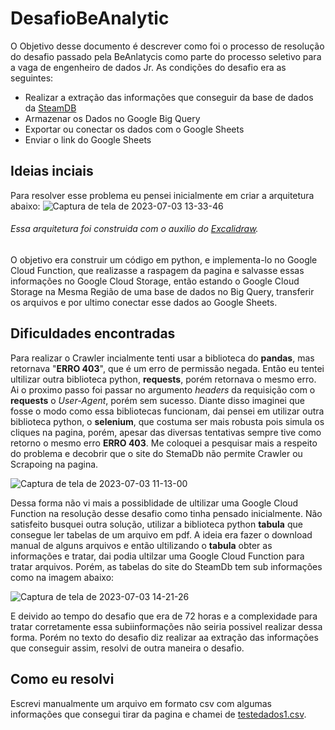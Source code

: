 # DesafioBeAnalytic
O Objetivo desse documento é descrever como foi o processo de resolução do desafio passado pela BeAnlatycis como parte do processo seletivo para a vaga de engenheiro de dados Jr.
As condições do desafio era as seguintes:
- Realizar a extração das informações que conseguir da base de dados da [SteamDB](https://steamdb.info/sales/)
- Armazenar os Dados no Google Big Query
- Exportar ou conectar os dados com o Google Sheets
- Enviar o link do Google Sheets
## Ideias inciais
Para resolver esse problema eu pensei inicialmente em criar a arquitetura abaixo:
![Captura de tela de 2023-07-03 13-33-46](https://github.com/HenriqueSantos0/DesafioBeAnalytic/assets/89212899/bb7fcc96-6eab-46f1-aa5e-60d57429493c)

###### *Essa arquitetura foi construida com o auxilio do [Excalidraw](https://excalidraw.com/#json=LHona4siCKr7fdWN9eZ0R,YQ31RtQY-k46EifE-siSDw).*

O objetivo era construir um código em python, e implementa-lo no Google Cloud Function, que realizasse a raspagem da pagina e salvasse essas informações no Google Cloud Storage, então estando o Google Cloud Storage na Mesma Região de uma base de dados no Big Query, transferir os arquivos e por ultimo conectar esse dados ao Google Sheets.

## Dificuldades encontradas
Para realizar o Crawler incialmente tenti usar a biblioteca do **pandas**, mas retornava "**ERRO 403**", que é um erro de permissão negada.
Então eu tentei ultilizar outra biblioteca python, **requests**, porém retornava o mesmo erro. Ai o proximo passo foi passar no argumento *headers* da requisição com o **requests** o *User-Agent*, porém sem sucesso.
Diante disso imaginei que fosse o modo como essa bibliotecas funcionam, dai pensei em utilizar outra biblioteca python, o **selenium**, que costuma ser mais robusta pois simula os cliques na pagina, porém, apesar das diversas tentativas sempre tive como retorno o mesmo erro **ERRO 403**.
Me coloquei a pesquisar mais a respeito do problema e decobrir que o site do StemaDb não permite Crawler ou Scrapoing na pagina.

![Captura de tela de 2023-07-03 11-13-00](https://github.com/HenriqueSantos0/DesafioBeAnalytic/assets/89212899/36e4e675-c389-42a8-8eeb-b215f9ce43f8)

Dessa forma não vi mais a possiblidade de ultilizar uma Google Cloud Function na resolução desse desafio como tinha pensado inicialmente.
Não satisfeito busquei outra solução, utilizar a biblioteca python **tabula** que consegue ler tabelas de um arquivo em pdf. A ideia era fazer o download manual de alguns arquivos e então ultilizando o **tabula** obter as informações e tratar, dai podia ultilzar uma Google Cloud Function para tratar arquivos. Porém, as tabelas do site do SteamDb tem sub informações como na imagem abaixo:

![Captura de tela de 2023-07-03 14-21-26](https://github.com/HenriqueSantos0/DesafioBeAnalytic/assets/89212899/e5e4e17a-960b-45f0-8ada-189b50e6ab3f)

E deivido ao tempo do desafio que era de 72 horas e a complexidade para tratar corretamente essa subiinformações não seiria possivel realizar dessa forma.
Porém no texto do desafio diz realizar aa extração das informações que conseguir assim, resolvi de outra maneira o desafio.

## Como eu resolvi

Escrevi manualmente um arquivo em formato csv com algumas informações que consegui tirar da pagina e chamei de [testedados1.csv](https://github.com/HenriqueSantos0/DesafioBeAnalytic/blob/main/testedados1.csv).


